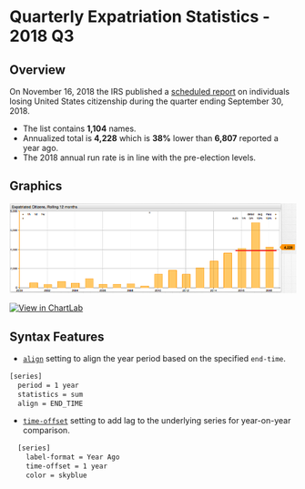 # Quarterly Expatriation Statistics - 2018 Q3

## Overview

On November 16, 2018 the IRS published a [scheduled report](https://www.federalregister.gov/documents/2018/11/19/2018-25155/quarterly-publication-of-individuals-who-have-chosen-to-expatriate-as-required-by-section-6039g) on individuals losing United States citizenship during the quarter ending September 30, 2018.

* The list contains **1,104** names.
* Annualized total is **4,228** which is **38%** lower than **6,807** reported a year ago.
* The 2018 annual run rate is in line with the pre-election levels.

## Graphics

![](./images/expatriation_2018_q3.png)

[![View in ChartLab](../../research/images/new-button.png)](https://apps.axibase.com/chartlab/ad0f3f03/2/)

## Syntax Features

* [`align`](https://axibase.com/docs/charts/widgets/shared/#align) setting to align the year period based on the specified `end-time`.

```ls
[series]
  period = 1 year
  statistics = sum
  align = END_TIME  
```

* [`time-offset`](https://axibase.com/docs/charts/widgets/shared/#time-offset) setting to add lag to the underlying series for year-on-year comparison.

```ls
  [series]  
    label-format = Year Ago
    time-offset = 1 year
    color = skyblue
```